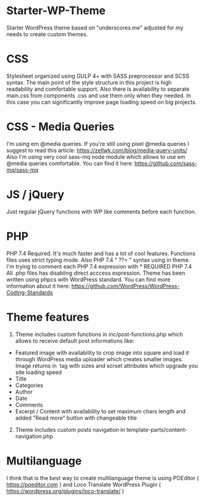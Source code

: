 # Starter-WP-Theme
Starter WordPress theme based on "underscores.me" adjusted for my needs to create custom themes.

# CSS
Stylesheet organized using GULP 4+ with SASS preprocessor and SCSS syntax. 
The main point of the style structure in this project is high readability and comfortable support.
Also there is availability to separate main.css from components .css and use them only when they needed.
In this case you can significantly improve page loading speed on big projects.

# CSS - Media Queries
I'm using em @media queries. If you're still using pixel @media queries I suggest to read this article: https://zellwk.com/blog/media-query-units/
Also I'm using very cool sass-mq node module which allows to use em @media queries comfortable. You can find it here: https://github.com/sass-mq/sass-mq

# JS / jQuery
Just regular jQuery functions with WP like comments before each function.

# PHP
PHP 7.4 Required. It's much faster and has a lot of cool features. 
Functions files uses strict typing mode. Also PHP 7.4 " ??= " syntax using in theme.
I'm trying to comment each PHP 7.4 expression with * REQUIRED PHP 7.4
All .php files has disabling direct acccess expression.
Theme has been written using phpcs with WordPress standard. You can find more information about it here: https://github.com/WordPress/WordPress-Coding-Standards

# Theme features
1. Theme includes custom functions in inc/post-functions.php which allows to receive default post informations like: 
  - Featured image with availability to crop image into square and load it through WordPress media uploader which creates smaller images. 
    Image returns in <img> tag with sizes and scrset attributes which upgrade you site loading speed
  - Title
  - Categories
  - Author
  - Date
  - Comments
  - Excerpt / Content with availability to set maximum chars length and added "Read more" button with changeable title
2. Theme includes custom posts navigation in template-parts/content-navigation.php

# Multilanguage
I think that is the best way to create multilanguage theme is using
POEditor ( https://poeditor.com ) and 
Loco Translate WordPress Plugin ( https://wordpress.org/plugins/loco-translate/ )
